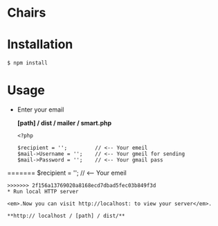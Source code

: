 # Chairs

# Installation

```$ npm install```

# Usage

* Enter your email

   **[path] / dist / mailer / smart.php**

    ```
   <?php 

   $recipient = ''; 		// <-- Your emeil
   $mail->Username = ''; 	// <-- Your gmeil for sending     
   $mail->Password = ''; 	// <-- Your gmail pass     
   ```
=======
    $recipient = ''; // <-- Your emeil
   ```
>>>>>>> 2f156a13769020a8168ecd7dbad5fec03b849f3d
* Run local HTTP server

   <em>.Now you can visit http://localhost: to view your server</em>.

   **http:// localhost / [path] / dist/**   


